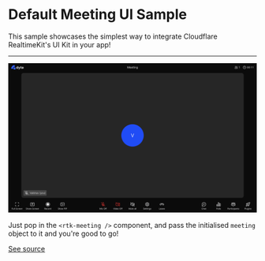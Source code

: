 # Default Meeting UI Sample

This sample showcases the simplest way to integrate Cloudflare RealtimeKit's UI Kit in your app!

---

![A screenshot of the Cloudflare RealtimeKit Meeting component](./screenshot.png)

Just pop in the `<rtk-meeting />` component, and pass the initialised
`meeting` object to it and you're good to go!

[See source](./src/app/app.component.ts)
